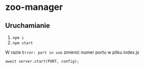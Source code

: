 # zoo-manager
## Uruchamianie

1. `npm i `
2. `npm start`

W razie `Error: port in use` zmienić numer portu w pliku index.js 
```
await server.start(PORT, config);
```
